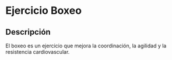 # Ejercicio Boxeo

## Descripción
El boxeo es un ejercicio que mejora la coordinación, la agilidad y la resistencia cardiovascular.
